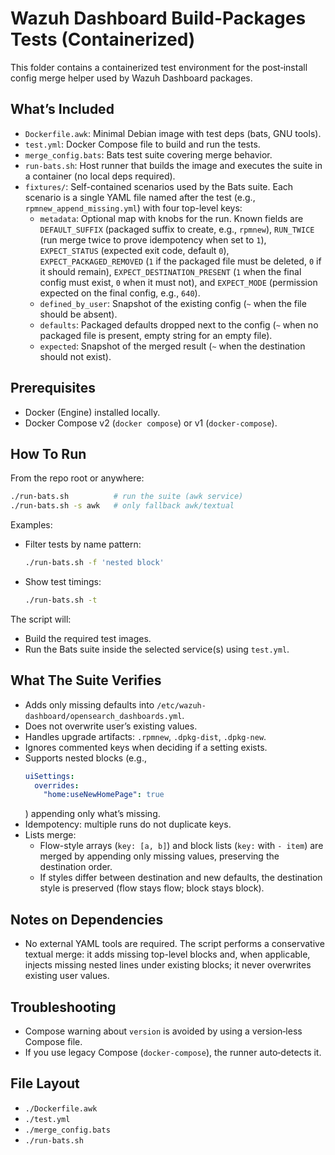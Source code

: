# Wazuh Dashboard Build-Packages Tests (Containerized)

This folder contains a containerized test environment for the post‑install config merge helper used by Wazuh Dashboard packages.

## What’s Included

- `Dockerfile.awk`: Minimal Debian image with test deps (bats, GNU tools).
- `test.yml`: Docker Compose file to build and run the tests.
- `merge_config.bats`: Bats test suite covering merge behavior.
- `run-bats.sh`: Host runner that builds the image and executes the suite in a container (no local deps required).
- `fixtures/`: Self-contained scenarios used by the Bats suite. Each scenario is a single YAML file named after the test (e.g., `rpmnew_append_missing.yml`) with four top-level keys:
  - `metadata`: Optional map with knobs for the run. Known fields are `DEFAULT_SUFFIX` (packaged suffix to create, e.g., `rpmnew`), `RUN_TWICE` (run merge twice to prove idempotency when set to `1`), `EXPECT_STATUS` (expected exit code, default `0`), `EXPECT_PACKAGED_REMOVED` (`1` if the packaged file must be deleted, `0` if it should remain), `EXPECT_DESTINATION_PRESENT` (`1` when the final config must exist, `0` when it must not), and `EXPECT_MODE` (permission expected on the final config, e.g., `640`).
  - `defined_by_user`: Snapshot of the existing config (`~` when the file should be absent).
  - `defaults`: Packaged defaults dropped next to the config (`~` when no packaged file is present, empty string for an empty file).
  - `expected`: Snapshot of the merged result (`~` when the destination should not exist).

## Prerequisites

- Docker (Engine) installed locally.
- Docker Compose v2 (`docker compose`) or v1 (`docker-compose`).

## How To Run

From the repo root or anywhere:

```sh
./run-bats.sh          # run the suite (awk service)
./run-bats.sh -s awk   # only fallback awk/textual
```

Examples:

- Filter tests by name pattern:
  ```sh
  ./run-bats.sh -f 'nested block'
  ```
- Show test timings:
  ```sh
  ./run-bats.sh -t
  ```

The script will:
- Build the required test images.
- Run the Bats suite inside the selected service(s) using `test.yml`.

## What The Suite Verifies

- Adds only missing defaults into `/etc/wazuh-dashboard/opensearch_dashboards.yml`.
- Does not overwrite user’s existing values.
- Handles upgrade artifacts: `.rpmnew`, `.dpkg-dist`, `.dpkg-new`.
- Ignores commented keys when deciding if a setting exists.
- Supports nested blocks (e.g.,
  ```yaml
  uiSettings:
    overrides:
      "home:useNewHomePage": true
  ```
  ) appending only what’s missing.
- Idempotency: multiple runs do not duplicate keys.
- Lists merge:
  - Flow-style arrays (`key: [a, b]`) and block lists (`key:` with `- item`) are merged by appending only missing values, preserving the destination order.
  - If styles differ between destination and new defaults, the destination style is preserved (flow stays flow; block stays block).

## Notes on Dependencies

- No external YAML tools are required. The script performs a conservative textual merge: it adds missing top-level blocks and, when applicable, injects missing nested lines under existing blocks; it never overwrites existing user values.

## Troubleshooting

- Compose warning about `version` is avoided by using a version‑less Compose file.
- If you use legacy Compose (`docker-compose`), the runner auto‑detects it.

## File Layout

- `./Dockerfile.awk`
- `./test.yml`
- `./merge_config.bats`
- `./run-bats.sh`
